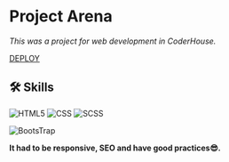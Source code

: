 
# Project Arena

*This was a project for web development in CoderHouse.*

[DEPLOY](https://arenasgym.netlify.app/)

## 🛠 Skills
![HTML5](https://img.shields.io/badge/-HTML5-333333?style=flat&logo=HTML5)
![CSS](https://img.shields.io/badge/-CSS-333333?style=flat&logo=CSS3&logoColor=1572B6) 
![SCSS](https://img.shields.io/badge/-SCSS-333333?style=flat&logo=SASS&logoColor=CE6B9E)

![BootsTrap](https://img.shields.io/badge/-BootsTrap-333333?style=flat&logo=BootsTrap&logoColor=BootsTrap)

**It had to be responsive, SEO and have good practices😎.**
